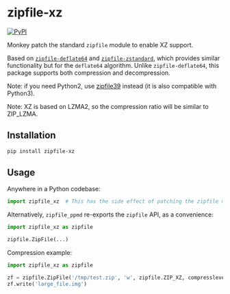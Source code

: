 # zipfile-xz
[![PyPI](https://img.shields.io/pypi/v/zipfile-xz)](https://pypi.org/project/zipfile-xz/)

Monkey patch the standard `zipfile` module to enable XZ support.

Based on [`zipfile-deflate64`](https://github.com/brianhelba/zipfile-deflate64) and [`zipfile-zstandard`](https://github.com/taisei-project/python-zipfile-zstd), which provides similar functionality but for the `deflate64` algorithm. Unlike `zipfile-deflate64`, this package supports both compression and decompression.

Note: if you need Python2, use [zipfile39](https://github.com/cielavenir/zipfile39) instead (it is also compatible with Python3).

Note: XZ is based on LZMA2, so the compression ratio will be similar to ZIP_LZMA.

## Installation
```bash
pip install zipfile-xz
```

## Usage
Anywhere in a Python codebase:
```python
import zipfile_xz  # This has the side effect of patching the zipfile module to support XZ
```

Alternatively, `zipfile_ppmd` re-exports the `zipfile` API, as a convenience:
```python
import zipfile_xz as zipfile

zipfile.ZipFile(...)
```

Compression example:
```python
import zipfile_xz as zipfile

zf = zipfile.ZipFile('/tmp/test.zip', 'w', zipfile.ZIP_XZ, compresslevel=6)
zf.write('large_file.img')
```

